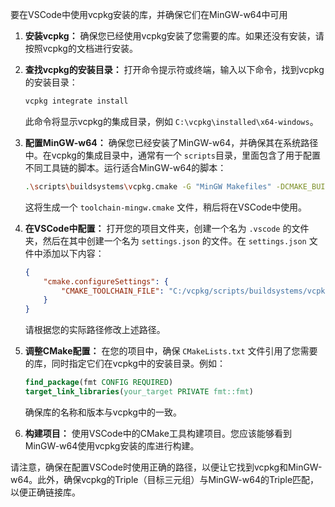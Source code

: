 

要在VSCode中使用vcpkg安装的库，并确保它们在MinGW-w64中可用

1. **安装vcpkg：** 确保您已经使用vcpkg安装了您需要的库。如果还没有安装，请按照vcpkg的文档进行安装。
2. **查找vcpkg的安装目录：** 打开命令提示符或终端，输入以下命令，找到vcpkg的安装目录：

   ```bash
   vcpkg integrate install
   ```

   此命令将显示vcpkg的集成目录，例如 `C:\vcpkg\installed\x64-windows`。
3. **配置MinGW-w64：** 确保您已经安装了MinGW-w64，并确保其在系统路径中。在vcpkg的集成目录中，通常有一个 `scripts`目录，里面包含了用于配置不同工具链的脚本。运行适合MinGW-w64的脚本：

   ```bash
   .\scripts\buildsystems\vcpkg.cmake -G "MinGW Makefiles" -DCMAKE_BUILD_TYPE=Release
   ```

   这将生成一个 `toolchain-mingw.cmake` 文件，稍后将在VSCode中使用。
4. **在VSCode中配置：** 打开您的项目文件夹，创建一个名为 `.vscode` 的文件夹，然后在其中创建一个名为 `settings.json` 的文件。在 `settings.json` 文件中添加以下内容：

   ```json
   {
       "cmake.configureSettings": {
           "CMAKE_TOOLCHAIN_FILE": "C:/vcpkg/scripts/buildsystems/vcpkg.cmake"
       }
   }
   ```

   请根据您的实际路径修改上述路径。
5. **调整CMake配置：** 在您的项目中，确保 `CMakeLists.txt` 文件引用了您需要的库，同时指定它们在vcpkg中的安装目录。例如：

   ```cmake
   find_package(fmt CONFIG REQUIRED)
   target_link_libraries(your_target PRIVATE fmt::fmt)
   ```

   确保库的名称和版本与vcpkg中的一致。
6. **构建项目：** 使用VSCode中的CMake工具构建项目。您应该能够看到MinGW-w64使用vcpkg安装的库进行构建。

请注意，确保在配置VSCode时使用正确的路径，以便让它找到vcpkg和MinGW-w64。此外，确保vcpkg的Triple（目标三元组）与MinGW-w64的Triple匹配，以便正确链接库。
